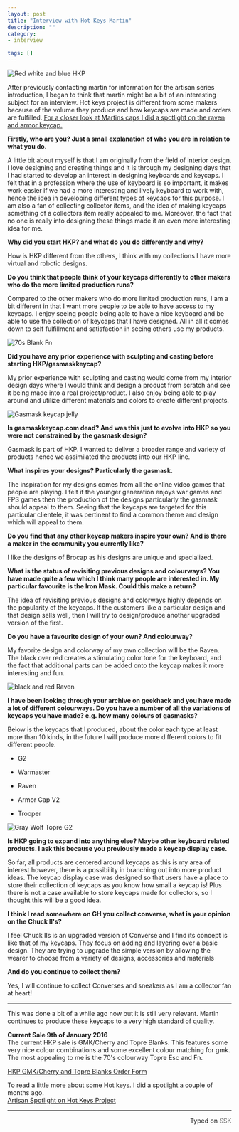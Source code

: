 ```yaml
---
layout: post
title: "Interview with Hot Keys Martin"
description: ""
category: 
- interview

tags: []
---
```


![Red white and blue HKP](https://i.imgur.com/yefTabm.jpg)

After previously contacting martin for information for the artisan series introduction, I began to think that martin might be a bit of an interesting subject for an interview.
Hot keys project is different from some makers because of the volume they produce and how keycaps are made and orders are fulfilled. 
[For a closer look at Martins caps I did a spotlight on the raven and armor keycap.](/keycapspotlight/2015/11/05/artisan-keycap-spotlight-hot-keys-project)

**Firstly, who are you? Just a small explanation of who you are in relation to what you do.**

A little bit about myself is that I am originally from the field of interior design. I love designing and creating things and it is through my designing days that I had started to develop an interest in designing keyboards and keycaps. I felt that in a profession where the use of keyboard is so important, it makes work easier if we had a more interesting and lively keyboard to work with, hence the idea in developing different types of keycaps for this purpose. I am also a fan of collecting collector items, and the idea of making keycaps something of a collectors item really appealed to me. Moreover, the fact that no one is really into designing these things made it an even more interesting idea for me.

 

**Why did you start HKP? and what do you do differently and why?**

How is HKP different from the others, I think with my collections I have more virtual and robotic designs.

 

**Do you think that people think of your keycaps differently to other makers who do the more limited production runs?**

Compared to the other makers who do more limited production runs, I am a bit different in that I want more people to be able to have access to my keycaps. I enjoy seeing people being able to have a nice keyboard and be able to use the collection of keycaps that I have designed. All in all it comes down to self fulfillment and satisfaction in seeing others use my products.

![70s Blank Fn](https://i.imgur.com/4iGBh9T.jpg) 

**Did you have any prior experience with sculpting and casting before starting HKP/gasmaskkeycap?**

My prior experience with sculpting and casting would come from my interior design days where I would think and design a product from scratch and see it being made into a real project/product. I also enjoy being able to play around and utilize different materials and colors to create different projects.

![Gasmask keycap jelly](https://i.imgur.com/d6AGD3J.jpg) 

**Is gasmaskkeycap.com dead? And was this just to evolve into HKP so you were not constrained by the gasmask design?**

Gasmask is part of HKP. I wanted to deliver a broader range and variety of products hence we assimilated the products into our HKP line.


 

**What inspires your designs? Particularly the gasmask.**

The inspiration for my designs comes from all the online video games that people are playing. I felt if the younger generation enjoys war games and FPS games then the production of the designs particularly the gasmask should appeal to them. Seeing that the keycaps are targeted for this particular clientele, it was pertinent to find a common theme and design which will appeal to them.

 

**Do you find that any other keycap makers inspire your own? And is there a maker in the community you currently like?**

I like the designs of Brocap as his designs are unique and specialized.

 

**What is the status of revisiting previous designs and colourways? You have made quite a few which I think many people are interested in. My particular favourite is the Iron Mask. Could this make a return?**

The idea of revisiting previous designs and colorways highly depends on the popularity of the keycaps. If the customers like a particular design and that design sells well, then I will try to design/produce another upgraded version of the first.

 

**Do you have a favourite design of your own? And colourway?**

My favorite design and colorway of my own collection will be the Raven. The black over red creates a stimulating color tone for the keyboard, and the fact that additional parts can be added onto the keycap makes it more interesting and fun.

![black and red Raven](http://i.imgur.com/esmMxwL.jpg) 

**I have been looking through your archive on geekhack and you have made a lot of different colourways. Do you have a number of all the variations of keycaps you have made? e.g. how many colours of gasmasks?**

Below is the keycaps that I produced, about the color each type at least more than 10 kinds, in the future I will produce more different colors to fit different people.

* G2

* Warmaster

* Raven

* Armor Cap V2

* Trooper

![Gray Wolf Topre G2](https://i.imgur.com/P7A6Hc6.jpg) 

**Is HKP going to expand into anything else? Maybe other keyboard related products. I ask this because you previously made a keycap display case.**

So far, all products are centered around keycaps as this is my area of interest however, there is a possibility in branching out into more product ideas. The keycap display case was designed so that users have a place to store their collection of keycaps as you know how small a keycap is! Plus there is not a case available to store keycaps made for collectors, so I thought this will be a good idea.

 

**I think I read somewhere on GH you collect converse, what is your opinion on the Chuck II's?** 

I feel Chuck IIs is an upgraded version of Converse and I find its concept is like that of my keycaps. They focus on adding and layering over a basic design. They are trying to upgrade the simple version by allowing the wearer to choose from a variety of designs, accessories and materials

 

**And do you continue to collect them?**

 Yes, I will continue to collect Converses and sneakers as I am a collector fan at heart!

<hr>

This was done a bit of a while ago now but it is still very relevant. Martin continues to produce these keycaps to a very high standard of quality.

**Current Sale 9th of January 2016**  
The current HKP sale is GMK/Cherry and Topre Blanks. This features some very nice colour combinations and some excellent colour matching for gmk. The most appealing to me is the 70's colourway Topre Esc and Fn.

[HKP GMK/Cherry and Topre Blanks Order Form](https://docs.google.com/forms/d/1TcSkH224NEro27tbBtqXff2O06b3wTB8pfes4h5Cm1M/viewform?c=0&w=1)

To read a little more about some Hot keys. I did a spotlight a couple of months ago.  
[Artisan Spotlight on Hot Keys Project](/keycapspotlight/2015/11/05/artisan-keycap-spotlight-hot-keys-project)

------------------------------------------------
 <p style="text-align: right" title="Screwed">Typed on <font color="#6c6c6c">SSK</font></p>
 
